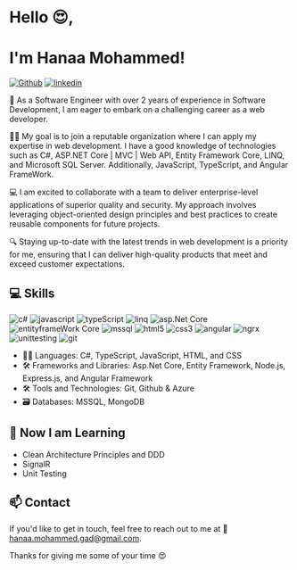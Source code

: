 # Hello 😍,
# I'm Hanaa Mohammed! 

[![Github](https://img.shields.io/badge/G-Github-black)](https://github.com/HanaaMohammedGad96) 
[![linkedin](https://img.shields.io/badge/L-LinkedIn-informational)](https://www.linkedin.com/in/hanaa-mohammed-5ba798213/)

🚀 As a Software Engineer with over 2 years of experience in Software Development, I am eager to embark on a challenging career as a web developer. 

👩‍💻  My goal is to join a reputable organization where I can apply my expertise in web development. I have a good knowledge of technologies such as C#, ASP.NET Core | MVC | Web API, Entity Framework Core, LINQ, and Microsoft SQL Server. Additionally, JavaScript, TypeScript, and Angular FrameWork.

💻 I am excited to collaborate with a team to deliver enterprise-level applications of superior quality and security. My approach involves leveraging object-oriented design principles and best practices to create reusable components for future projects.

🔍 Staying up-to-date with the latest trends in web development is a priority for me, ensuring that I can deliver high-quality products that meet and exceed customer expectations.

## 💻 Skills
![c#](https://img.shields.io/badge/C%23-Csharp-yellowgreen)
![javascript](https://img.shields.io/badge/JS-JavaScript-red)
![typeScript](https://img.shields.io/badge/T-TypeScript-yellowgreen)
![linq](https://img.shields.io/badge/L-LINQ-yellow)
![asp.Net Core](https://img.shields.io/badge/Asp.Net-Core%20%7C%20MVC%20%7C%20Web%20Api-yellow)
![entityframeWork Core](https://img.shields.io/badge/EF-Entity%20FrameWork-blue)
![mssql](https://img.shields.io/badge/MSSQL-Microsoft%20SQL%20Server-important)
![html5](https://img.shields.io/badge/HTML-HTML5-blueviolet)
![css3](https://img.shields.io/badge/Css3-SCSS-ff69b4)
![angular](https://img.shields.io/badge/A-Angular-critical)
![ngrx](https://img.shields.io/badge/Ngrx-State%20Management-red)
![unittesting](https://img.shields.io/badge/-Angular%20Unit%20Testing-brightgreen)
![git](https://img.shields.io/badge/G-Git-orange)

- 👨‍💻 Languages: C#, TypeScript, JavaScript, HTML, and CSS
- 🛠️ Frameworks and Libraries: Asp.Net Core, Entity Framework, Node.js, Express.js, and Angular Framework
- 🛠️ Tools and Technologies: Git, Github & Azure
- 🗃️ Databases: MSSQL, MongoDB

## 📝 Now I am Learning
- Clean Architecture Principles and DDD
- SignalR
- Unit Testing

## 📫 Contact
If you'd like to get in touch, feel free to reach out to me at 📧 [hanaa.mohammed.gad@gmail.com](mailto:hanaa.mohammed.gad@gmail.com).

Thanks for giving me some of your time 😍
